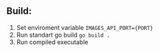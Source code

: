 ## Build:
1. Set enviroment variable ```IMAGES_API_PORT={PORT}```
2. Run standart go build
```go build .```
3. Run compiled executable

